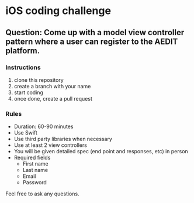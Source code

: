 # iOS coding challenge

## Question: Come up with a model view controller pattern where a user can register to the AEDIT platform.

### Instructions

1. clone this repository
2. create a branch with your name
3. start coding
4. once done, create a pull request

### Rules
- Duration: 60-90 minutes
- Use Swift
- Use third party libraries when necessary
- Use at least 2 view controllers
- You will be given detailed spec (end point and responses, etc) in person
- Required fields
  - First name
  - Last name
  - Email
  - Password

Feel free to ask any questions.
